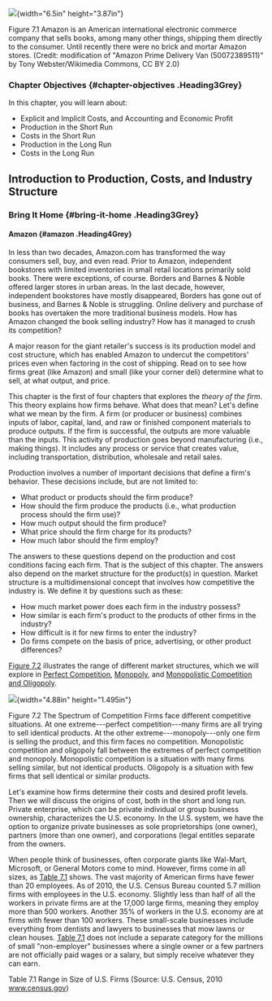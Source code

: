 ![](media/rId20.jpeg){width="6.5in" height="3.87in"}

Figure 7.1 Amazon is an American international electronic commerce
company that sells books, among many other things, shipping them
directly to the consumer. Until recently there were no brick and mortar
Amazon stores. (Credit: modification of "Amazon Prime Delivery Van
(50072389511)" by Tony Webster/Wikimedia Commons, CC BY 2.0)

### Chapter Objectives {#chapter-objectives .Heading3Grey}

In this chapter, you will learn about:

-   Explicit and Implicit Costs, and Accounting and Economic Profit
-   Production in the Short Run
-   Costs in the Short Run
-   Production in the Long Run
-   Costs in the Long Run

## Introduction to Production, Costs, and Industry Structure

### Bring It Home {#bring-it-home .Heading3Grey}

#### Amazon {#amazon .Heading4Grey}

In less than two decades, Amazon.com has transformed the way consumers
sell, buy, and even read. Prior to Amazon, independent bookstores with
limited inventories in small retail locations primarily sold books.
There were exceptions, of course. Borders and Barnes & Noble offered
larger stores in urban areas. In the last decade, however, independent
bookstores have mostly disappeared, Borders has gone out of business,
and Barnes & Noble is struggling. Online delivery and purchase of books
has overtaken the more traditional business models. How has Amazon
changed the book selling industry? How has it managed to crush its
competition?

A major reason for the giant retailer's success is its production model
and cost structure, which has enabled Amazon to undercut the
competitors\' prices even when factoring in the cost of shipping. Read
on to see how firms great (like Amazon) and small (like your corner
deli) determine what to sell, at what output, and price.

This chapter is the first of four chapters that explores the *theory of
the firm*. This theory explains how firms behave. What does that mean?
Let's define what we mean by the firm. A firm (or producer or business)
combines inputs of labor, capital, land, and raw or finished component
materials to produce outputs. If the firm is successful, the outputs are
more valuable than the inputs. This activity of production goes beyond
manufacturing (i.e., making things). It includes any process or service
that creates value, including transportation, distribution, wholesale
and retail sales.

Production involves a number of important decisions that define a
firm\'s behavior. These decisions include, but are not limited to:

-   What product or products should the firm produce?
-   How should the firm produce the products (i.e., what production
    process should the firm use)?
-   How much output should the firm produce?
-   What price should the firm charge for its products?
-   How much labor should the firm employ?

The answers to these questions depend on the production and cost
conditions facing each firm. That is the subject of this chapter. The
answers also depend on the market structure for the product(s) in
question. Market structure is a multidimensional concept that involves
how competitive the industry is. We define it by questions such as
these:

-   How much market power does each firm in the industry possess?
-   How similar is each firm's product to the products of other firms in
    the industry?
-   How difficult is it for new firms to enter the industry?
-   Do firms compete on the basis of price, advertising, or other
    product differences?

[Figure 7.2](#CNX_Econ_C07_001) illustrates the range of different
market structures, which we will explore in [Perfect
Competition](http://openstax.org/books/principles-microeconomics-3e/pages/8-introduction-to-perfect-competition),
[Monopoly](http://openstax.org/books/principles-microeconomics-3e/pages/9-introduction-to-a-monopoly),
and [Monopolistic Competition and
Oligopoly](http://openstax.org/books/principles-microeconomics-3e/pages/10-introduction-to-monopolistic-competition-and-oligopoly).

![](media/rId29.jpeg){width="4.88in" height="1.495in"}

Figure 7.2 The Spectrum of Competition Firms face different competitive
situations. At one extreme---perfect competition---many firms are all
trying to sell identical products. At the other
extreme---monopoly---only one firm is selling the product, and this firm
faces no competition. Monopolistic competition and oligopoly fall
between the extremes of perfect competition and monopoly. Monopolistic
competition is a situation with many firms selling similar, but not
identical products. Oligopoly is a situation with few firms that sell
identical or similar products.

Let\'s examine how firms determine their costs and desired profit
levels. Then we will discuss the origins of cost, both in the short and
long run. Private enterprise, which can be private individual or group
business ownership, characterizes the U.S. economy. In the U.S. system,
we have the option to organize private businesses as sole
proprietorships (one owner), partners (more than one owner), and
corporations (legal entitles separate from the owners.

When people think of businesses, often corporate giants like Wal-Mart,
Microsoft, or General Motors come to mind. However, firms come in all
sizes, as [Table 7.1](#Table_07_01) shows. The vast majority of American
firms have fewer than 20 employees. As of 2010, the U.S. Census Bureau
counted 5.7 million firms with employees in the U.S. economy. Slightly
less than half of all the workers in private firms are at the 17,000
large firms, meaning they employ more than 500 workers. Another 35% of
workers in the U.S. economy are at firms with fewer than 100 workers.
These small-scale businesses include everything from dentists and
lawyers to businesses that mow lawns or clean houses. [Table
7.1](#Table_07_01) does not include a separate category for the millions
of small "non-employer" businesses where a single owner or a few
partners are not officially paid wages or a salary, but simply receive
whatever they can earn.

Table 7.1 Range in Size of U.S. Firms (Source: U.S. Census, 2010
www.census.gov)
